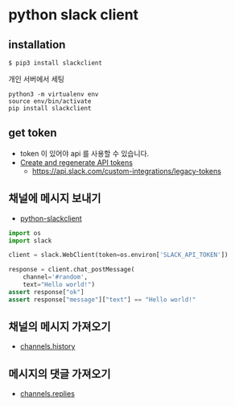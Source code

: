 # python slack client


## installation
```
$ pip3 install slackclient
```

개인 서버에서 세팅
```
python3 -m virtualenv env
source env/bin/activate
pip install slackclient
```

## get token
* token 이 있어야 api 를 사용할 수 있습니다.
* [Create and regenerate API tokens](https://the-gardeners-season4.slack.com/help/articles/215770388)
  * https://api.slack.com/custom-integrations/legacy-tokens

## 채널에 메시지 보내기
* [python-slackclient](https://github.com/slackapi/python-slackclient)

```python
import os
import slack

client = slack.WebClient(token=os.environ['SLACK_API_TOKEN'])

response = client.chat_postMessage(
    channel='#random',
    text="Hello world!")
assert response["ok"]
assert response["message"]["text"] == "Hello world!"
```

## 채널의 메시지 가져오기
* [channels.history](https://api.slack.com/methods/channels.history)


## 메시지의 댓글 가져오기
* [channels.replies](https://api.slack.com/methods/channels.replies)